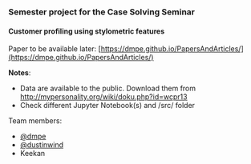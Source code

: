 ### Semester project for the Case Solving Seminar

#### Customer profiling using stylometric features

Paper to be available later: [https://dmpe.github.io/PapersAndArticles/](https://dmpe.github.io/PapersAndArticles/)

**Notes**:
* Data are available to the public. Download them from <http://mypersonality.org/wiki/doku.php?id=wcpr13>
* Check different Jupyter Notebook(s) and /src/ folder

Team members:

* [@dmpe](https://github.com/dmpe)
* [@dustinwind](https://github.com/dustywind)
* Keekan
